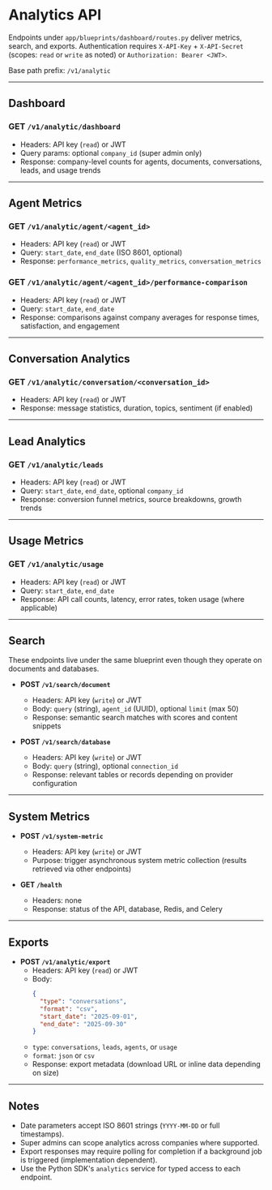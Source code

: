 ﻿# Analytics API

Endpoints under `app/blueprints/dashboard/routes.py` deliver metrics, search, and exports. Authentication requires `X-API-Key` + `X-API-Secret` (scopes: `read` or `write` as noted) or `Authorization: Bearer <JWT>`.

Base path prefix: `/v1/analytic`

---

## Dashboard

### GET `/v1/analytic/dashboard`
- Headers: API key (`read`) or JWT
- Query params: optional `company_id` (super admin only)
- Response: company-level counts for agents, documents, conversations, leads, and usage trends

---

## Agent Metrics

### GET `/v1/analytic/agent/<agent_id>`
- Headers: API key (`read`) or JWT
- Query: `start_date`, `end_date` (ISO 8601, optional)
- Response: `performance_metrics`, `quality_metrics`, `conversation_metrics`

### GET `/v1/analytic/agent/<agent_id>/performance-comparison`
- Headers: API key (`read`) or JWT
- Query: `start_date`, `end_date`
- Response: comparisons against company averages for response times, satisfaction, and engagement

---

## Conversation Analytics

### GET `/v1/analytic/conversation/<conversation_id>`
- Headers: API key (`read`) or JWT
- Response: message statistics, duration, topics, sentiment (if enabled)

---

## Lead Analytics

### GET `/v1/analytic/leads`
- Headers: API key (`read`) or JWT
- Query: `start_date`, `end_date`, optional `company_id`
- Response: conversion funnel metrics, source breakdowns, growth trends

---

## Usage Metrics

### GET `/v1/analytic/usage`
- Headers: API key (`read`) or JWT
- Query: `start_date`, `end_date`
- Response: API call counts, latency, error rates, token usage (where applicable)

---

## Search

These endpoints live under the same blueprint even though they operate on documents and databases.

- **POST `/v1/search/document`**
  - Headers: API key (`write`) or JWT
  - Body: `query` (string), `agent_id` (UUID), optional `limit` (max 50)
  - Response: semantic search matches with scores and content snippets

- **POST `/v1/search/database`**
  - Headers: API key (`write`) or JWT
  - Body: `query` (string), optional `connection_id`
  - Response: relevant tables or records depending on provider configuration

---

## System Metrics

- **POST `/v1/system-metric`**
  - Headers: API key (`write`) or JWT
  - Purpose: trigger asynchronous system metric collection (results retrieved via other endpoints)

- **GET `/health`**
  - Headers: none
  - Response: status of the API, database, Redis, and Celery

---

## Exports

- **POST `/v1/analytic/export`**
  - Headers: API key (`read`) or JWT
  - Body:
    ```json
    {
      "type": "conversations",
      "format": "csv",
      "start_date": "2025-09-01",
      "end_date": "2025-09-30"
    }
    ```
  - `type`: `conversations`, `leads`, `agents`, or `usage`
  - `format`: `json` or `csv`
  - Response: export metadata (download URL or inline data depending on size)

---

## Notes

- Date parameters accept ISO 8601 strings (`YYYY-MM-DD` or full timestamps).
- Super admins can scope analytics across companies where supported.
- Export responses may require polling for completion if a background job is triggered (implementation dependent).
- Use the Python SDK's `analytics` service for typed access to each endpoint.






